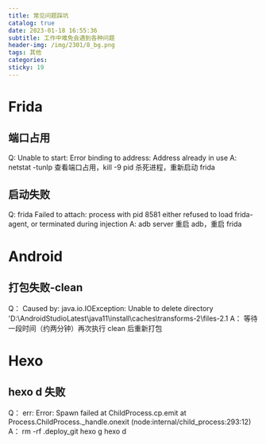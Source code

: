 ```yaml
---
title: 常见问题踩坑
catalog: true
date: 2023-01-18 16:55:36
subtitle: 工作中难免会遇到各种问题
header-img: /img/2301/8_bg.png
tags: 其他
categories:
sticky: 19
---
```



# Frida 

## 端口占用

Q:
    Unable to start: Error binding to address: Address already in use
A:
    netstat -tunlp 查看端口占用，kill -9 pid 杀死进程，重新启动 frida

## 启动失败

Q:
    frida Failed to attach: process with pid 8581 either refused to load frida-agent, or terminated during injection
A:
    adb server 重启 adb，重启 frida
    

# Android

## 打包失败-clean

Q：
    Caused by: java.io.IOException: Unable to delete directory 'D:\AndroidStudioLatest\java11\install\caches\transforms-2\files-2.1
A：
    等待一段时间（约两分钟）再次执行 clean 后重新打包
    

# Hexo

## hexo d 失败

Q：
    err: Error: Spawn failed
    at ChildProcess.cp.emit
    at Process.ChildProcess._handle.onexit (node:internal/child_process:293:12)
A：
    rm -rf .deploy_git
    hexo g
    hexo d

